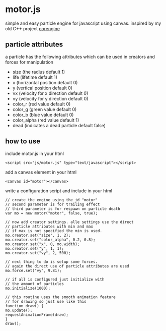 # motor.js
simple and easy particle engine for javascript using canvas.
inspired by my old C++ project [corengine](https://github.com/corefault/corengine)

## particle attributes

a particle has the following attributes which can be used in creators and forces for manipulation
* size (the radius default 1)
* life (lifetime default 1)
* x (horizontal position default 0)
* y (vertical position default 0)
* vx (velocity for x direction default 0)
* vy (velocity for y direction default 0)
* color_r (red value default 0)
* color_g (green value default 0)
* color_b (blue value default 0)
* color_alpha (red value default 1)
* dead (indicates a dead particle default false)


## how to use

include motor.js in your html

    <script src="js/motor.js" type="text/javascript"></script>
    
add a canvas element in your html

    <canvas id="motor"></canvas>
    
write a configuration script and include in your html

    // create the engine using the id "motor"
    // second parameter is for trailing effect
    // third parameter is for respawn on particle death
    var mo = new motor("motor", false, true);
    
    // now add creator settings. alle settings use the direct 
    // particle attributes with min and max
    // if max is not specified the min is used.
    mo.creator.set("size", 1, 2);
    mo.creator.set("color_alpha", 0.2, 0.8);
    mo.creator.set("x", 0, mo.width);
    mo.creator.set("y", 1, 1);
    mo.creator.set("vy", 2, 500);

    // next thing to do is setup some forces.
    // again the direct use of particle attributes are used
    mo.force.set("vy", 9.81);

    // if all is configured just initialize with 
    // the amount of particles
    mo.initialize(1000);

    // this routine uses the smooth animation feature 
    // for drawing so just use like this
    function draw() {
    mo.update();
    requestAnimationFrame(draw);
    }
    draw();